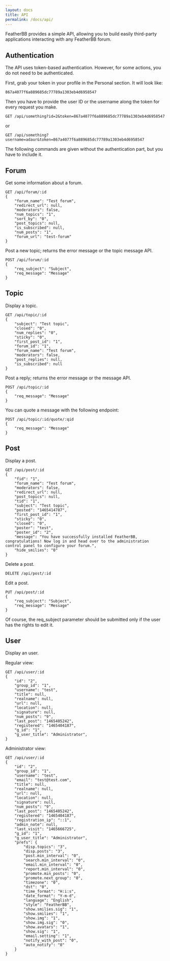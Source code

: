 ```yaml
---
layout: docs
title: API
permalink: /docs/api/
---
```


FeatherBB provides a simple API, allowing you to build easily third-party applications interacting with any FeatherBB forum.

## Authentication

The API uses token-based authentication. However, for some actions, you do not need to be authenticated.

First, grab your token in your profile in the Personal section. It will look like:

```
867a4077f6a889685dc77789a1303eb4d6958547
```

Then you have to provide the user ID or the username along the token for every request you make.

```
GET /api/something?id=2&token=867a4077f6a889685dc77789a1303eb4d6958547
```

or

```
GET /api/something?username=adaur&token=867a4077f6a889685dc77789a1303eb4d6958547
```

The following commands are given without the authentication part, but you have to include it.

## Forum

Get some information about a forum.

```
GET /api/forum/:id
{
    "forum_name": "Test forum",
    "redirect_url": null,
    "moderators": false,
    "num_topics": "1",
    "sort_by": "0",
    "post_topics": null,
    "is_subscribed": null,
    "num_posts": "1",
    "forum_url": "test-forum"
}
```

Post a new topic; returns the error message or the topic message API.

```
POST /api/forum/:id
{
    "req_subject": "Subject",
    "req_message": "Message"
}
```

## Topic

Display a topic.

```
GET /api/topic/:id
{
    "subject": "Test topic",
    "closed": "0",
    "num_replies": "0",
    "sticky": "0",
    "first_post_id": "1",
    "forum_id": "1",
    "forum_name": "Test forum",
    "moderators": false,
    "post_replies": null,
    "is_subscribed": null
}
```

Post a reply; returns the error message or the message API.

```
POST /api/topic/:id
{
    "req_message": "Message"
}
```

You can quote a message with the following endpoint:

```
POST /api/topic/:id/quote/:qid
{
    "req_message": "Message"
}
```

## Post

Display a post.

```
GET /api/post/:id
{
    "fid": "1",
    "forum_name": "Test forum",
    "moderators": false,
    "redirect_url": null,
    "post_topics": null,
    "tid": "1",
    "subject": "Test topic",
    "posted": "1465414787",
    "first_post_id": "1",
    "sticky": "0",
    "closed": "0",
    "poster": "test",
    "poster_id": "2",
    "message": "You have successfully installed FeatherBB, congratulations! Now log in and head over to the administration control panel to configure your forum.",
    "hide_smilies": "0"
}
```

Delete a post.

```
DELETE /api/post/:id
```

Edit a post.

```
PUT /api/post/:id
{
    "req_subject": "Subject",
    "req_message": "Message"
}
```

Of course, the req_subject parameter should be submitted only if the user has the rights to edit it.

## User

Display an user.

Regular view:

```
GET /api/user/:id
{
    "id": "2",
    "group_id": "1",
    "username": "test",
    "title": null,
    "realname": null,
    "url": null,
    "location": null,
    "signature": null,
    "num_posts": "9",
    "last_post": "1465405242",
    "registered": "1465404187",
    "g_id": "1",
    "g_user_title": "Administrator",
}
```

Administrator view:

```
GET /api/user/:id
{
    "id": "2",
    "group_id": "1",
    "username": "test",
    "email": "test@test.com",
    "title": null,
    "realname": null,
    "url": null,
    "location": null,
    "signature": null,
    "num_posts": "9",
    "last_post": "1465405242",
    "registered": "1465404187",
    "registration_ip": "::1",
    "admin_note": null,
    "last_visit": "1465666725",
    "g_id": "1",
    "g_user_title": "Administrator",
    "prefs": {
        "disp.topics": "3",
        "disp.posts": "3",
        "post.min_interval": "0",
        "search.min_interval": "0",
        "email.min_interval": "0",
        "report.min_interval": "0",
        "promote.min_posts": "0",
        "promote.next_group": "0",
        "timezone": "0",
        "dst": "0",
        "time_format": "H:i:s",
        "date_format": "Y-m-d",
        "language": "English",
        "style": "FeatherBB",
        "show.smilies.sig": "1",
        "show.smilies": "1",
        "show.img": "1",
        "show.img.sig": "0",
        "show.avatars": "1",
        "show.sig": "1",
        "email.setting": "1",
        "notify_with_post": "0",
        "auto_notify": "0"
    }
}
```